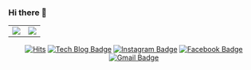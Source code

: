 ### Hi there 👋

<!-- - 🔭 I’m currently working on ...
- 🌱 I’m currently learning ...
- 👯 I’m looking to collaborate on ...
- 🤔 I’m looking for help with ...
- 💬 Ask me about ...
- 📫 How to reach me: ...
- 😄 Pronouns: ...
- ⚡ Fun fact: ... -->


<table>
    <tr>
        <td style="border: none;">
            <img src="https://github-readme-stats.vercel.app/api?username=parkjbdev&show_icons=true&theme=dark">
        </td>
        <td style="border: none;">
            <img src="https://github-readme-stats.vercel.app/api/top-langs/?username=parkjbdev&layout=compact&theme=dark">
        </td>
    </tr>
</table>

<div align="center">

[![Hits](https://hits.seeyoufarm.com/api/count/incr/badge.svg?url=https%3A%2F%2Fgithub.com%2Fparkjbdev&count_bg=%2379C83D&title_bg=%23555555&icon=&icon_color=%23E7E7E7&title=hits&edge_flat=true)](https://hits.seeyoufarm.com)  [![Tech Blog Badge](http://img.shields.io/badge/-Tech%20blog-black?style=flat-square&logo=github&link=https://parkjbdev.github.io/)](https://parkjbdev.github.io/)  [![Instagram Badge](https://img.shields.io/badge/instagram-e4405f?style=flat-square&logo=instagram&logoColor=white&link=https://www.instagram.com/parkjb_825)](https://www.instagram.com/parkjb_825)  [![Facebook Badge](https://img.shields.io/badge/facebook-1877f2?style=flat-square&logo=facebook&logoColor=white&link=https://www.facebook.com/parkjb825)](https://www.facebook.com/parkjb825)  [![Gmail Badge](https://img.shields.io/badge/Gmail-d14836?style=flat-square&logo=Gmail&logoColor=white&link=mailto:parkjbdev@gmail.com)](mailto:parkjbdev@gmail.com)

</div>